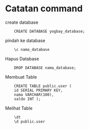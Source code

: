# Catatan command

create database
``` psql
    CREATE DATABASE yogbay_database;
```

pindah ke database
``` psql
    \c nama_database
```

Hapus Database
``` psql
    DROP DATABASE nama_database;
```

Membuat Table
``` psql
    CREATE TABLE public.user (
    id SERIAL PRIMARY KEY,
    nama VARCHAR(100),
    saldo INT );
```

Melihat Table 
``` psql
    \dt
    \d public.user
```
